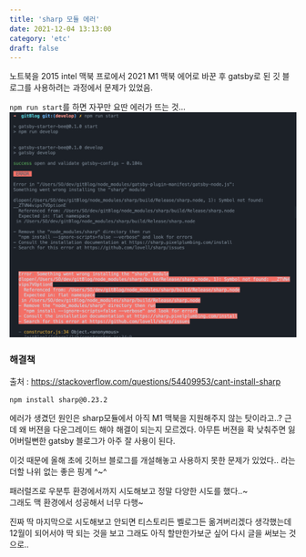 ```yaml
---
title: 'sharp 모듈 에러'
date: 2021-12-04 13:13:00
category: 'etc'
draft: false
---
```


노트북을 2015 intel 맥북 프로에서 2021 M1 맥북 에어로 바꾼 후 gatsby로 된 깃 블로그를 사용하려는 과정에서 문제가 있었음.

`npm run start`를 하면 자꾸만 요딴 에러가 뜨는 것...  
![sharp 에러](./sharp_error/sharp_error.png)

### 해결책

출처 : https://stackoverflow.com/questions/54409953/cant-install-sharp

```
npm install sharp@0.23.2
```

에러가 생겼던 원인은 sharp모듈에서 아직 M1 맥북을 지원해주지 않는 탓이라고..? 근데 왜 버젼을 다운그레이드 해야 해결이 되는지 모르겠다. 아무튼 버젼을 확 낮춰주면 잃어버릴뻔한 gatsby 블로그가 아주 잘 사용이 된다.

이것 때문에 올해 초에 깃허브 블로그를 개설해놓고 사용하지 못한 문제가 있었다.. 라는 더할 나위 없는 좋은 핑계 ^~^ </br>

패러럴즈로 우분투 환경에서까지 시도해보고 정말 다양한 시도를 했다..~</br> 그래도 맥 환경에서 성공해서 너무 다행~

진짜 딱 마지막으로 시도해보고 안되면 티스토리든 벨로그든 옮겨버리겠다 생각했는데 12월이 되어서야 딱 되는 것을 보고 그래도 아직 할만한가보군 싶어 다시 글을 써보는 것으로..
